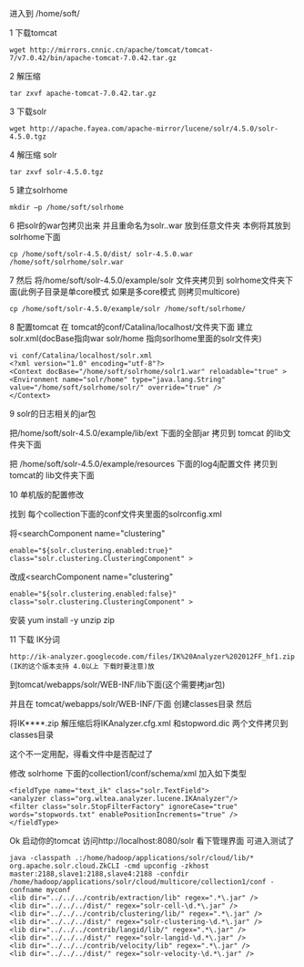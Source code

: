 进入到 /home/soft/

1 下载tomcat

```
wget http://mirrors.cnnic.cn/apache/tomcat/tomcat-7/v7.0.42/bin/apache-tomcat-7.0.42.tar.gz  
```

2 解压缩

```
tar zxvf apache-tomcat-7.0.42.tar.gz
```

3 下载solr

```
wget http://apache.fayea.com/apache-mirror/lucene/solr/4.5.0/solr-4.5.0.tgz
```

4 解压缩 solr

```
tar zxvf solr-4.5.0.tgz
```

5 建立solrhome

```
mkdir –p /home/soft/solrhome
```

6 把solr的war包拷贝出来 并且重命名为solr..war 放到任意文件夹 本例将其放到 solrhome下面

```
cp /home/soft/solr-4.5.0/dist/ solr-4.5.0.war /home/soft/solrhome/solr.war
```
7 然后 将/home/soft/solr-4.5.0/example/solr 文件夹拷贝到 solrhome文件夹下面(此例子目录是单core模式 如果是多core模式 则拷贝multicore)
```
cp /home/soft/solr-4.5.0/example/solr /home/soft/solrhome/
```

8 配置tomcat
在 tomcat的conf/Catalina/localhost/文件夹下面 建立solr.xml(docBase指向war solr/home 指向sorlhome里面的solr文件夹)

```
vi conf/Catalina/localhost/solr.xml
<?xml version="1.0" encoding="utf-8"?>
<Context docBase="/home/soft/solrhome/solr1.war" reloadable="true" >
<Environment name="solr/home" type="java.lang.String" value="/home/soft/solrhome/solr/" override="true" />
</Context>
```

9 solr的日志相关的jar包

把/home/soft/solr-4.5.0/example/lib/ext 下面的全部jar 拷贝到 tomcat 的lib文件夹下面

把 /home/soft/solr-4.5.0/example/resources 下面的log4j配置文件 拷贝到 tomcat的 lib文件夹下面

10 单机版的配置修改

找到 每个collection下面的conf文件夹里面的solrconfig.xml

将<searchComponent name="clustering"

```
enable="${solr.clustering.enabled:true}" class="solr.clustering.ClusteringComponent" >
```

改成<searchComponent name="clustering"

```
enable="${solr.clustering.enabled:false}" class="solr.clustering.ClusteringComponent" >
```

安装 yum install -y unzip zip


11 下载 IK分词

```
http://ik-analyzer.googlecode.com/files/IK%20Analyzer%202012FF_hf1.zip (IK的这个版本支持 4.0以上 下载时要注意)放
```
到tomcat/webapps/solr/WEB-INF/lib下面(这个需要拷jar包) 

并且在 tomcat/webapps/solr/WEB-INF/下面 创建classes目录 然后

将IK****.zip 解压缩后将IKAnalyzer.cfg.xml 和stopword.dic 两个文件拷贝到classes目录

这个不一定用配，得看文件中是否配过了

修改 solrhome 下面的collection1/conf/schema/xml 加入如下类型 

```
<fieldType name="text_ik" class="solr.TextField">
<analyzer class="org.wltea.analyzer.lucene.IKAnalyzer"/>
<filter class="solr.StopFilterFactory" ignoreCase="true" words="stopwords.txt" enablePositionIncrements="true" /> 
</fieldType>
```

Ok 启动你的tomcat 访问http://localhost:8080/solr 看下管理界面 可进入测试了

```
java -classpath .:/home/hadoop/applications/solr/cloud/lib/* org.apache.solr.cloud.ZkCLI -cmd upconfig -zkhost master:2188,slave1:2188,slave4:2188 -confdir /home/hadoop/applications/solr/cloud/multicore/collection1/conf -confname myconf
<lib dir="../../../contrib/extraction/lib" regex=".*\.jar" />
<lib dir="../../../dist/" regex="solr-cell-\d.*\.jar" />
<lib dir="../../../contrib/clustering/lib/" regex=".*\.jar" />
<lib dir="../../../dist/" regex="solr-clustering-\d.*\.jar" />
<lib dir="../../../contrib/langid/lib/" regex=".*\.jar" />
<lib dir="../../../dist/" regex="solr-langid-\d.*\.jar" />
<lib dir="../../../contrib/velocity/lib" regex=".*\.jar" />
<lib dir="../../../dist/" regex="solr-velocity-\d.*\.jar" />
```
